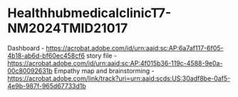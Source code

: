 # HealthhubmedicalclinicT7-NM2024TMID21017



Dashboard - https://acrobat.adobe.com/id/urn:aaid:sc:AP:6a7af117-6f05-4b18-ab6d-bf60ec458cf6
story file - https://acrobat.adobe.com/id/urn:aaid:sc:AP:4f015b36-119c-4588-9e0a-00c80092631b
Empathy map and brainstorming - https://acrobat.adobe.com/link/track?uri=urn:aaid:scds:US:30adf8be-0af5-4e9b-987f-965d67733d1b
